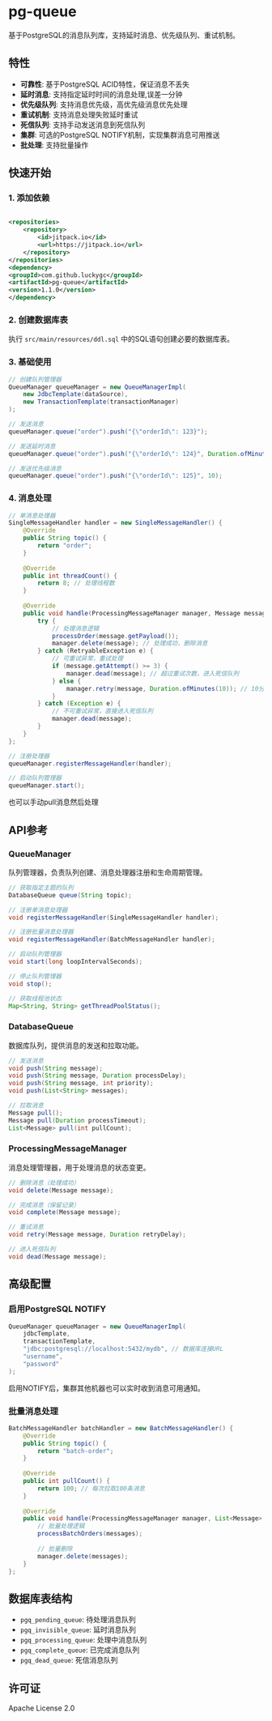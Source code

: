 # pg-queue

基于PostgreSQL的消息队列库，支持延时消息、优先级队列、重试机制。

## 特性

- **可靠性**: 基于PostgreSQL ACID特性，保证消息不丢失
- **延时消息**: 支持指定延时时间的消息处理,误差一分钟
- **优先级队列**: 支持消息优先级，高优先级消息优先处理
- **重试机制**: 支持消息处理失败延时重试
- **死信队列**: 支持手动发送消息到死信队列
- **集群**: 可选的PostgreSQL NOTIFY机制，实现集群消息可用推送
- **批处理**: 支持批量操作

## 快速开始

### 1. 添加依赖

```xml

<repositories>
    <repository>
        <id>jitpack.io</id>
        <url>https://jitpack.io</url>
    </repository>
</repositories>
<dependency>
<groupId>com.github.luckygc</groupId>
<artifactId>pg-queue</artifactId>
<version>1.1.0</version>
</dependency>
```

### 2. 创建数据库表

执行 `src/main/resources/ddl.sql` 中的SQL语句创建必要的数据库表。

### 3. 基础使用

```java
// 创建队列管理器
QueueManager queueManager = new QueueManagerImpl(
    new JdbcTemplate(dataSource),
    new TransactionTemplate(transactionManager)
);

// 发送消息
queueManager.queue("order").push("{\"orderId\": 123}");

// 发送延时消息
queueManager.queue("order").push("{\"orderId\": 124}", Duration.ofMinutes(5));

// 发送优先级消息
queueManager.queue("order").push("{\"orderId\": 125}", 10);
```

### 4. 消息处理

```java
// 单消息处理器
SingleMessageHandler handler = new SingleMessageHandler() {
    @Override
    public String topic() {
        return "order";
    }
    
    @Override
    public int threadCount() {
        return 8; // 处理线程数
    }
    
    @Override
    public void handle(ProcessingMessageManager manager, Message message) {
        try {
            // 处理消息逻辑
            processOrder(message.getPayload());
            manager.delete(message); // 处理成功，删除消息
        } catch (RetryableException e) {
            // 可重试异常，重试处理
            if (message.getAttempt() >= 3) {
                manager.dead(message); // 超过重试次数，进入死信队列
            } else {
                manager.retry(message, Duration.ofMinutes(10)); // 10分钟后重试
            }
        } catch (Exception e) {
            // 不可重试异常，直接进入死信队列
            manager.dead(message);
        }
    }
};

// 注册处理器
queueManager.registerMessageHandler(handler);

// 启动队列管理器
queueManager.start();
```
也可以手动pull消息然后处理

## API参考

### QueueManager

队列管理器，负责队列创建、消息处理器注册和生命周期管理。

```java
// 获取指定主题的队列
DatabaseQueue queue(String topic);

// 注册单消息处理器
void registerMessageHandler(SingleMessageHandler handler);

// 注册批量消息处理器  
void registerMessageHandler(BatchMessageHandler handler);

// 启动队列管理器
void start(long loopIntervalSeconds);

// 停止队列管理器
void stop();

// 获取线程池状态
Map<String, String> getThreadPoolStatus();
```

### DatabaseQueue

数据库队列，提供消息的发送和拉取功能。

```java
// 发送消息
void push(String message);
void push(String message, Duration processDelay);
void push(String message, int priority);
void push(List<String> messages);

// 拉取消息
Message pull();
Message pull(Duration processTimeout);
List<Message> pull(int pullCount);
```

### ProcessingMessageManager

消息处理管理器，用于处理消息的状态变更。

```java
// 删除消息（处理成功）
void delete(Message message);

// 完成消息（保留记录）
void complete(Message message);

// 重试消息
void retry(Message message, Duration retryDelay);

// 进入死信队列
void dead(Message message);
```

## 高级配置

### 启用PostgreSQL NOTIFY

```java
QueueManager queueManager = new QueueManagerImpl(
    jdbcTemplate,
    transactionTemplate,
    "jdbc:postgresql://localhost:5432/mydb", // 数据库连接URL
    "username",
    "password"
);
```

启用NOTIFY后，集群其他机器也可以实时收到消息可用通知。

### 批量消息处理

```java
BatchMessageHandler batchHandler = new BatchMessageHandler() {
    @Override
    public String topic() {
        return "batch-order";
    }
    
    @Override
    public int pullCount() {
        return 100; // 每次拉取100条消息
    }
    
    @Override
    public void handle(ProcessingMessageManager manager, List<Message> messages) {
        // 批量处理逻辑
        processBatchOrders(messages);
        
        // 批量删除
        manager.delete(messages);
    }
};
```

## 数据库表结构

- `pgq_pending_queue`: 待处理消息队列
- `pgq_invisible_queue`: 延时消息队列  
- `pgq_processing_queue`: 处理中消息队列
- `pgq_complete_queue`: 已完成消息队列
- `pgq_dead_queue`: 死信消息队列

## 许可证

Apache License 2.0
